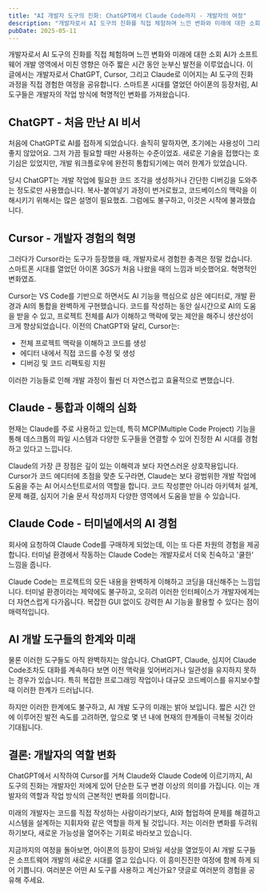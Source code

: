 ```yaml
---
title: "AI 개발자 도구의 진화: ChatGPT에서 Claude Code까지 - 개발자의 여정"
description: "개발자로서 AI 도구의 진화를 직접 체험하며 느낀 변화와 미래에 대한 소회  AI가 소프트웨어 개발 영역에서 미친 영향은 아주 짧은 시간 동안 눈부신 발전을 이루었습니다. 이 글에서는 개발자로서 ChatGPT, Cursor, 그리고 Claude로 이어지는 AI 도구의 진화 과정을 직접..."
pubDate: 2025-05-11
---
```


개발자로서 AI 도구의 진화를 직접 체험하며 느낀 변화와 미래에 대한 소회
AI가 소프트웨어 개발 영역에서 미친 영향은 아주 짧은 시간 동안 눈부신 발전을 이루었습니다. 이 글에서는 개발자로서 ChatGPT, Cursor, 그리고 Claude로 이어지는 AI 도구의 진화 과정을 직접 경험한 여정을 공유합니다. 스마트폰 시대를 열었던 아이폰의 등장처럼, AI 도구들은 개발자의 작업 방식에 혁명적인 변화를 가져왔습니다.

## ChatGPT - 처음 만난 AI 비서

처음에 ChatGPT로 AI를 접하게 되었습니다. 솔직히 말하자면, 초기에는 사용성이 그리 좋지 않았어요. 그저 가끔 필요할 때만 사용하는 수준이었죠. 새로운 기술을 접했다는 호기심은 있었지만, 개발 워크플로우에 완전히 통합되기에는 여러 한계가 있었습니다.

당시 ChatGPT는 개발 작업에 필요한 코드 조각을 생성하거나 간단한 디버깅을 도와주는 정도로만 사용했습니다. 복사-붙여넣기 과정이 번거로웠고, 코드베이스의 맥락을 이해시키기 위해서는 많은 설명이 필요했죠. 그럼에도 불구하고, 이것은 시작에 불과했습니다.

## Cursor - 개발자 경험의 혁명

그러다가 Cursor라는 도구가 등장했을 때, 개발자로서 경험한 충격은 정말 컸습니다. 스마트폰 시대를 열었던 아이폰 3GS가 처음 나왔을 때의 느낌과 비슷했어요. 혁명적인 변화였죠.

Cursor는 VS Code를 기반으로 하면서도 AI 기능을 핵심으로 삼은 에디터로, 개발 환경과 AI의 통합을 완벽하게 구현했습니다. 코드를 작성하는 동안 실시간으로 AI의 도움을 받을 수 있고, 프로젝트 전체를 AI가 이해하고 맥락에 맞는 제안을 해주니 생산성이 크게 향상되었습니다.
이전의 ChatGPT와 달리, Cursor는:

- 전체 프로젝트 맥락을 이해하고 코드를 생성
- 에디터 내에서 직접 코드를 수정 및 생성
- 디버깅 및 코드 리팩토링 지원

이러한 기능들로 인해 개발 과정이 훨씬 더 자연스럽고 효율적으로 변했습니다.

## Claude - 통합과 이해의 심화

현재는 Claude를 주로 사용하고 있는데, 특히 MCP(Multiple Code Project) 기능을 통해 데스크톱의 파일 시스템과 다양한 도구들을 연결할 수 있어 진정한 AI 시대를 경험하고 있다고 느낍니다.

Claude의 가장 큰 장점은 깊이 있는 이해력과 보다 자연스러운 상호작용입니다. Cursor가 코드 에디터에 초점을 맞춘 도구라면, Claude는 보다 광범위한 개발 작업에 도움을 주는 AI 어시스턴트로서의 역할을 합니다. 코드 작성뿐만 아니라 아키텍처 설계, 문제 해결, 심지어 기술 문서 작성까지 다양한 영역에서 도움을 받을 수 있습니다.

## Claude Code - 터미널에서의 AI 경험

회사에 요청하여 Claude Code를 구매하게 되었는데, 이는 또 다른 차원의 경험을 제공합니다. 터미널 환경에서 작동하는 Claude Code는 개발자로서 더욱 친숙하고 '쿨한' 느낌을 줍니다.

Claude Code는 프로젝트의 모든 내용을 완벽하게 이해하고 코딩을 대신해주는 느낌입니다. 터미널 환경이라는 제약에도 불구하고, 오히려 이러한 인터페이스가 개발자에게는 더 자연스럽게 다가옵니다. 복잡한 GUI 없이도 강력한 AI 기능을 활용할 수 있다는 점이 매력적입니다.

## AI 개발 도구들의 한계와 미래

물론 이러한 도구들도 아직 완벽하지는 않습니다. ChatGPT, Claude, 심지어 Claude Code조차도 대화를 계속하다 보면 이전 맥락을 잊어버리거나 일관성을 유지하지 못하는 경우가 있습니다. 특히 복잡한 프로그래밍 작업이나 대규모 코드베이스를 유지보수할 때 이러한 한계가 드러납니다.

하지만 이러한 한계에도 불구하고, AI 개발 도구의 미래는 밝아 보입니다. 짧은 시간 안에 이루어진 발전 속도를 고려하면, 앞으로 몇 년 내에 현재의 한계들이 극복될 것이라 기대됩니다.

## 결론: 개발자의 역할 변화

ChatGPT에서 시작하여 Cursor를 거쳐 Claude와 Claude Code에 이르기까지, AI 도구의 진화는 개발자인 저에게 있어 단순한 도구 변경 이상의 의미를 가집니다. 이는 개발자의 역할과 작업 방식의 근본적인 변화를 의미합니다.

미래의 개발자는 코드를 직접 작성하는 사람이라기보다, AI와 협업하여 문제를 해결하고 시스템을 설계하는 지휘자와 같은 역할을 하게 될 것입니다. 저는 이러한 변화를 두려워하기보다, 새로운 가능성을 열어주는 기회로 바라보고 있습니다.

지금까지의 여정을 돌아보면, 아이폰의 등장이 모바일 세상을 열었듯이 AI 개발 도구들은 소프트웨어 개발의 새로운 시대를 열고 있습니다. 이 흥미진진한 여정에 함께 하게 되어 기쁩니다. 여러분은 어떤 AI 도구를 사용하고 계신가요? 댓글로 여러분의 경험을 공유해 주세요.